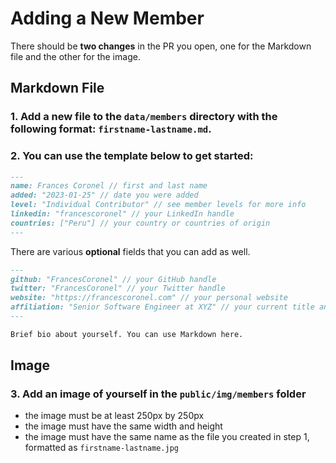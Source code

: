 # Adding a New Member

There should be **two changes** in the PR you open, one for the Markdown file and the other for the image.

## Markdown File

### 1. Add a new file to the `data/members` directory with the following format: `firstname-lastname.md`.

### 2. You can use the template below to get started:

```md
---
name: Frances Coronel // first and last name
added: "2023-01-25" // date you were added
level: "Individual Contributor" // see member levels for more info
linkedin: "francescoronel" // your LinkedIn handle
countries: ["Peru"] // your country or countries of origin
---
```

There are various **optional** fields that you can add as well.

```md
---
github: "FrancesCoronel" // your GitHub handle
twitter: "FrancesCoronel" // your Twitter handle
website: "https://francescoronel.com" // your personal website
affiliation: "Senior Software Engineer at XYZ" // your current title and org
---

Brief bio about yourself. You can use Markdown here.
```

## Image

### 3. Add an image of yourself in the `public/img/members` folder

- the image must be at least 250px by 250px
- the image must have the same width and height
- the image must have the same name as the file you created in step 1, formatted as `firstname-lastname.jpg`
